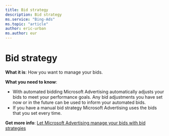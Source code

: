 ```yaml
---
title: Bid strategy
description: Bid strategy
ms.service: "Bing-Ads"
ms.topic: "article"
author: eric-urban
ms.author: eur
---
```


# Bid strategy

**What it is**: How you want to manage your bids.

**What you need to know**:
- With automated bidding Microsoft Advertising automatically adjusts your bids to meet your performance goals. Any bid adjustments you have set now or in the future can be used to inform your automated bids.
- If you have a manual bid strategy Microsoft Advertising uses the bids that you set every time.

**Get more info**:  [Let Microsoft Advertising manage your bids with bid strategies](../hlp_BA_CONC_BidStrategy.md)


